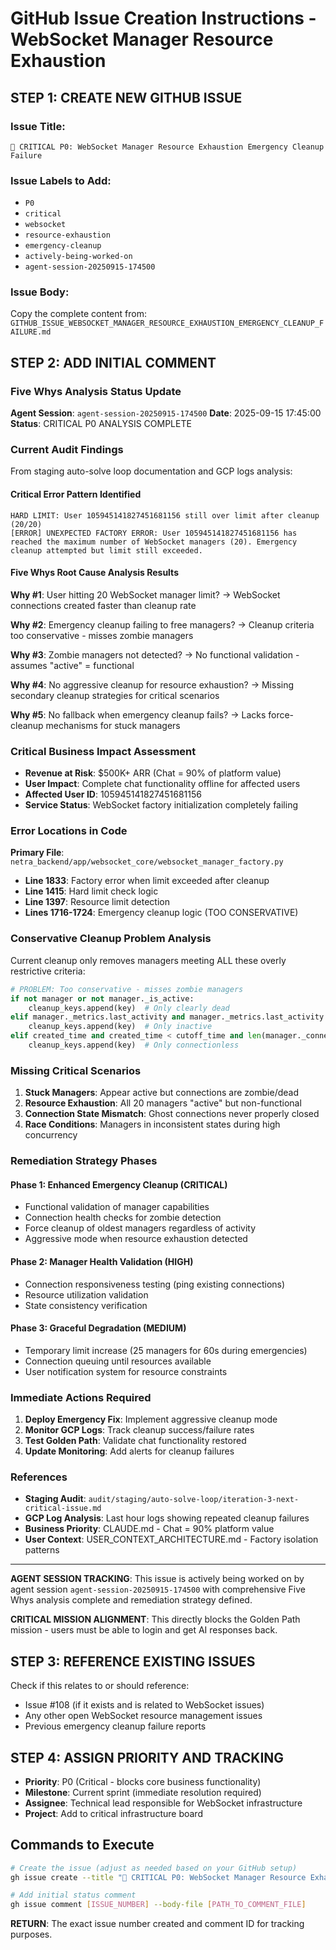 # GitHub Issue Creation Instructions - WebSocket Manager Resource Exhaustion

## STEP 1: CREATE NEW GITHUB ISSUE

### **Issue Title:**
```
🚨 CRITICAL P0: WebSocket Manager Resource Exhaustion Emergency Cleanup Failure
```

### **Issue Labels to Add:**
- `P0`
- `critical`
- `websocket`
- `resource-exhaustion`
- `emergency-cleanup`
- `actively-being-worked-on`
- `agent-session-20250915-174500`

### **Issue Body:**
Copy the complete content from: `GITHUB_ISSUE_WEBSOCKET_MANAGER_RESOURCE_EXHAUSTION_EMERGENCY_CLEANUP_FAILURE.md`

## STEP 2: ADD INITIAL COMMENT

### **Five Whys Analysis Status Update**

**Agent Session**: `agent-session-20250915-174500`
**Date**: 2025-09-15 17:45:00
**Status**: CRITICAL P0 ANALYSIS COMPLETE

### **Current Audit Findings**

From staging auto-solve loop documentation and GCP logs analysis:

#### **Critical Error Pattern Identified**
```
HARD LIMIT: User 105945141827451681156 still over limit after cleanup (20/20)
[ERROR] UNEXPECTED FACTORY ERROR: User 105945141827451681156 has reached the maximum number of WebSocket managers (20). Emergency cleanup attempted but limit still exceeded.
```

#### **Five Whys Root Cause Analysis Results**

**Why #1**: User hitting 20 WebSocket manager limit?
→ WebSocket connections created faster than cleanup rate

**Why #2**: Emergency cleanup failing to free managers?
→ Cleanup criteria too conservative - misses zombie managers

**Why #3**: Zombie managers not detected?
→ No functional validation - assumes "active" = functional

**Why #4**: No aggressive cleanup for resource exhaustion?
→ Missing secondary cleanup strategies for critical scenarios

**Why #5**: No fallback when emergency cleanup fails?
→ Lacks force-cleanup mechanisms for stuck managers

### **Critical Business Impact Assessment**

- **Revenue at Risk**: $500K+ ARR (Chat = 90% of platform value)
- **User Impact**: Complete chat functionality offline for affected users
- **Affected User ID**: 105945141827451681156
- **Service Status**: WebSocket factory initialization completely failing

### **Error Locations in Code**

**Primary File**: `netra_backend/app/websocket_core/websocket_manager_factory.py`
- **Line 1833**: Factory error when limit exceeded after cleanup
- **Line 1415**: Hard limit check logic
- **Line 1397**: Resource limit detection
- **Lines 1716-1724**: Emergency cleanup logic (TOO CONSERVATIVE)

### **Conservative Cleanup Problem Analysis**

Current cleanup only removes managers meeting ALL these overly restrictive criteria:
```python
# PROBLEM: Too conservative - misses zombie managers
if not manager or not manager._is_active:
    cleanup_keys.append(key)  # Only clearly dead
elif manager._metrics.last_activity and manager._metrics.last_activity < cutoff_time:
    cleanup_keys.append(key)  # Only inactive
elif created_time and created_time < cutoff_time and len(manager._connections) == 0:
    cleanup_keys.append(key)  # Only connectionless
```

### **Missing Critical Scenarios**

1. **Stuck Managers**: Appear active but connections are zombie/dead
2. **Resource Exhaustion**: All 20 managers "active" but non-functional
3. **Connection State Mismatch**: Ghost connections never properly closed
4. **Race Conditions**: Managers in inconsistent states during high concurrency

### **Remediation Strategy Phases**

#### **Phase 1: Enhanced Emergency Cleanup (CRITICAL)**
- Functional validation of manager capabilities
- Connection health checks for zombie detection
- Force cleanup of oldest managers regardless of activity
- Aggressive mode when resource exhaustion detected

#### **Phase 2: Manager Health Validation (HIGH)**
- Connection responsiveness testing (ping existing connections)
- Resource utilization validation
- State consistency verification

#### **Phase 3: Graceful Degradation (MEDIUM)**
- Temporary limit increase (25 managers for 60s during emergencies)
- Connection queuing until resources available
- User notification system for resource constraints

### **Immediate Actions Required**

1. **Deploy Emergency Fix**: Implement aggressive cleanup mode
2. **Monitor GCP Logs**: Track cleanup success/failure rates
3. **Test Golden Path**: Validate chat functionality restored
4. **Update Monitoring**: Add alerts for cleanup failures

### **References**

- **Staging Audit**: `audit/staging/auto-solve-loop/iteration-3-next-critical-issue.md`
- **GCP Log Analysis**: Last hour logs showing repeated cleanup failures
- **Business Priority**: CLAUDE.md - Chat = 90% platform value
- **User Context**: USER_CONTEXT_ARCHITECTURE.md - Factory isolation patterns

---

**AGENT SESSION TRACKING**: This issue is actively being worked on by agent session `agent-session-20250915-174500` with comprehensive Five Whys analysis complete and remediation strategy defined.

**CRITICAL MISSION ALIGNMENT**: This directly blocks the Golden Path mission - users must be able to login and get AI responses back.

## STEP 3: REFERENCE EXISTING ISSUES

Check if this relates to or should reference:
- Issue #108 (if it exists and is related to WebSocket issues)
- Any other open WebSocket resource management issues
- Previous emergency cleanup failure reports

## STEP 4: ASSIGN PRIORITY AND TRACKING

- **Priority**: P0 (Critical - blocks core business functionality)
- **Milestone**: Current sprint (immediate resolution required)
- **Assignee**: Technical lead responsible for WebSocket infrastructure
- **Project**: Add to critical infrastructure board

## Commands to Execute

```bash
# Create the issue (adjust as needed based on your GitHub setup)
gh issue create --title "🚨 CRITICAL P0: WebSocket Manager Resource Exhaustion Emergency Cleanup Failure" --body-file GITHUB_ISSUE_WEBSOCKET_MANAGER_RESOURCE_EXHAUSTION_EMERGENCY_CLEANUP_FAILURE.md --label "P0,critical,websocket,resource-exhaustion,emergency-cleanup,actively-being-worked-on,agent-session-20250915-174500"

# Add initial status comment
gh issue comment [ISSUE_NUMBER] --body-file [PATH_TO_COMMENT_FILE]
```

**RETURN**: The exact issue number created and comment ID for tracking purposes.